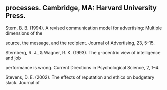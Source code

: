 ## processes. Cambridge, MA: Harvard University Press.

Stern, B. B. (1994). A revised communication model for advertising: Multiple dimensions of the

source, the message, and the recipient. Journal of Advertising, 23, 5–15.

Sternberg, R. J., & Wagner, R. K. (1993). The g-ocentric view of intelligence and job

performance is wrong. Current Directions in Psychological Science, 2, 1–4.

Stevens, D. E. (2002). The effects of reputation and ethics on budgetary slack. Journal of